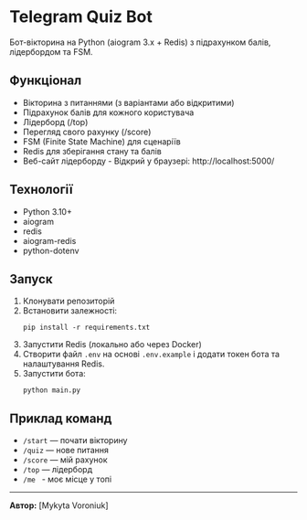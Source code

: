 # Telegram Quiz Bot

Бот-вікторина на Python (aiogram 3.x + Redis) з підрахунком балів, лідербордом та FSM.

## Функціонал

- Вікторина з питаннями (з варіантами або відкритими)
- Підрахунок балів для кожного користувача
- Лідерборд (/top)
- Перегляд свого рахунку (/score)
- FSM (Finite State Machine) для сценаріїв
- Redis для зберігання стану та балів
- Веб-сайт лідерборду - Відкрий у браузері: http://localhost:5000/

## Технології

- Python 3.10+
- aiogram
- redis
- aiogram-redis
- python-dotenv

## Запуск

1. Клонувати репозиторій
2. Встановити залежності:
    ```
    pip install -r requirements.txt
    ```
3. Запустити Redis (локально або через Docker)
4. Створити файл `.env` на основі `.env.example` і додати токен бота та налаштування Redis.
5. Запустити бота:
    ```
    python main.py
    ```

## Приклад команд

- `/start` — почати вікторину
- `/quiz` — нове питання
- `/score` — мій рахунок
- `/top` — лідерборд
- `/me ` - моє місце у топі

---

**Автор:** [Mykyta Voroniuk]
